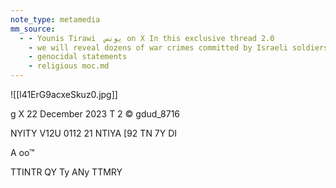 ```yaml
---
note_type: metamedia
mm_source:
  - - Younis Tirawi  يونس on X In this exclusive thread 2.0
    - we will reveal dozens of war crimes committed by Israeli soldiers in the Gaza Strip revealed for 1st time. Incidents incl looting from shops
    - genocidal statements
    - religious moc.md
---
```


![[l41ErG9acxeSkuz0.jpg]]

g X 22 December 2023 T
2 © gdud_8716

NYITY V12U 0112 21 NTIYA
[92 TN 7Y DI

A oo™

TTINTR QY
Ty ANy
TTMRY

